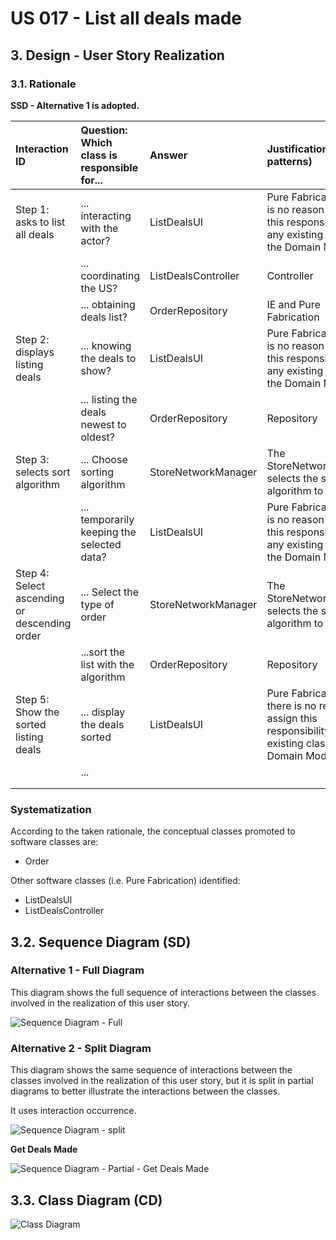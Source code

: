 # US 017 - List all deals made 

## 3. Design - User Story Realization 

### 3.1. Rationale

**SSD - Alternative 1 is adopted.**

| Interaction ID                               | Question: Which class is responsible for... | Answer              | Justification (with patterns)                                                                                 |
|:---------------------------------------------|:--------------------------------------------|:--------------------|:--------------------------------------------------------------------------------------------------------------|
| Step 1: asks to list all deals               | ... interacting with the actor?             | ListDealsUI         | Pure Fabrication: there is no reason to assign this responsibility to any existing class in the Domain Model. |
|                                              | ... coordinating the US?                    | ListDealsController | Controller                                                                                                    |
|                                              | ... obtaining deals list?                   | OrderRepository     | IE and Pure Fabrication                                                                                       |
| Step 2: displays listing deals               | ... knowing the deals to show?              | ListDealsUI         | Pure Fabrication: there is no reason to assign this responsibility to any existing class in the Domain Model. |
|                                              | ... listing the deals newest to oldest?     | OrderRepository     | Repository                                                                                                    |
| Step 3: selects sort algorithm               | ... Choose sorting algorithm                | StoreNetworkManager | The StoreNetworkManager selects the sorting algorithm to be used.                                             |
|                                              | ... temporarily keeping the selected data?  | ListDealsUI         | Pure Fabrication: there is no reason to assign this responsibility to any existing class in the Domain Model. |
| Step 4: Select ascending or descending order | ... Select the type of order                | StoreNetworkManager | The StoreNetworkManager selects the sorting algorithm to be used.                                             |
 |                                              | ...sort the list with the algorithm         | OrderRepository     | Repository                                                                                                    |   
| Step 5: Show the sorted listing deals        | ... display the deals sorted                | ListDealsUI         | Pure Fabrication : there is no reason to assign this responsibility to any existing class in the Domain Model.                                                                                           |            
|                                              | ...                                         |                     |                                                                                                               |            
|                                              |                                             |                     |                                                                                                               |            
|                                              |                                             |                     |                                                                                                               |            

### Systematization ##

According to the taken rationale, the conceptual classes promoted to software classes are: 

 * Order


Other software classes (i.e. Pure Fabrication) identified: 

 * ListDealsUI
 * ListDealsController
 



## 3.2. Sequence Diagram (SD)

### Alternative 1 - Full Diagram

This diagram shows the full sequence of interactions between the classes involved in the realization of this user story.

![Sequence Diagram - Full](svg/us017-sequence-diagram-full.svg) 

### Alternative 2 - Split Diagram

This diagram shows the same sequence of interactions between the classes involved in the realization of this user story, but it is split in partial diagrams to better illustrate the interactions between the classes.

It uses interaction occurrence.

![Sequence Diagram - split](svg/us017-sequence-diagram-split.svg)


**Get Deals Made**

![Sequence Diagram - Partial - Get Deals Made](svg/us017-sequence-diagram-partial-get-deals-made.svg)


## 3.3. Class Diagram (CD)

![Class Diagram](svg/us017-class-diagram.svg)
